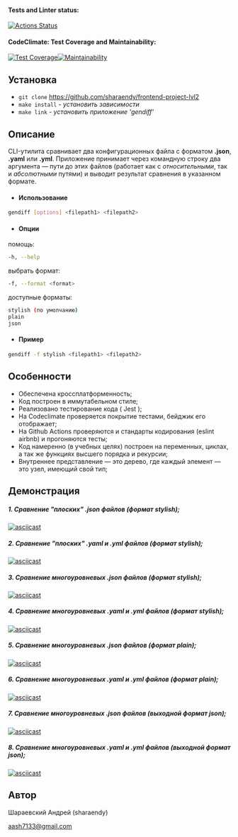 #### Tests and Linter status:

[![Actions Status](https://github.com/sharaendy/frontend-project-lvl2/workflows/hexlet-check/badge.svg)](https://github.com/sharaendy/frontend-project-lvl2/actions)  

#### CodeClimate: Test Coverage and Maintainability:

[![Test Coverage](https://api.codeclimate.com/v1/badges/9a557dced408d87e5cb1/test_coverage)](https://codeclimate.com/github/sharaendy/frontend-project-lvl2/test_coverage)[![Maintainability](https://api.codeclimate.com/v1/badges/9a557dced408d87e5cb1/maintainability)](https://codeclimate.com/github/sharaendy/frontend-project-lvl2/maintainability)



## Установка

- `git clone` https://github.com/sharaendy/frontend-project-lvl2
- `make install` - *установить зависимости*
- `make link` - *установить приложение 'gendiff'*



## Описание

CLI-утилита сравнивает два конфигурационных файла с форматом **.json**, **.yaml** или **.yml**. Приложение принимает через командную строку два аргумента — пути до этих файлов (работает как с *относительными*, так и *абсолютными* путями) и выводит результат сравнения в указанном формате.  

- #### Использование

```bash
gendiff [options] <filepath1> <filepath2>
```

- #### Опции

помощь:

```bash
-h, --help 
```

выбрать формат:

```bash
-f, --format <format>
```

доступные форматы:

```bash
stylish (по умолчанию)
plain
json
```

- #### Пример

```bash
gendiff -f stylish <filepath1> <filepath2>
```



## Особенности

- Обеспечена кроссплатформенность;
- Код построен в иммутабельном стиле;
- Реализовано тестирование кода ( Jest );
- На Codeclimate проверяется покрытие тестами, бейджик его отображает;
- На Github Actions проверяются и стандарты кодирования (eslint airbnb) и прогоняются тесты;
- Код намеренно (в учебных целях) построен на переменных, циклах, а так же функциях высшего порядка и рекурсии;
- Внутреннее представление — это дерево, где каждый элемент — это узел, имеющий свой тип;



## Демонстрация

##### 1. Сравнение "плоских" .json файлов (формат stylish);

[![asciicast](https://asciinema.org/a/0FRB4KTZ4pH4NY0BCDnC8Ljfj.svg)](https://asciinema.org/a/0FRB4KTZ4pH4NY0BCDnC8Ljfj)

##### 2. Сравнение "плоских" .yaml и .yml файлов (формат stylish);

[![asciicast](https://asciinema.org/a/WlfEET07A0V07EGKQxjvZRfQL.svg)](https://asciinema.org/a/WlfEET07A0V07EGKQxjvZRfQL)

##### 3. Сравнение многоуровневых .json  файлов (формат stylish);

[![asciicast](https://asciinema.org/a/Ux6R3fOdasYc9pedxtt5zG32u.svg)](https://asciinema.org/a/Ux6R3fOdasYc9pedxtt5zG32u)

##### 4. Сравнение многоуровневых .yaml и .yml файлов (формат stylish);

[![asciicast](https://asciinema.org/a/Q6AAr3oWutGnCtpojGeeVRCxl.svg)](https://asciinema.org/a/Q6AAr3oWutGnCtpojGeeVRCxl)

##### 5. Сравнение многоуровневых .json  файлов (формат plain);

[![asciicast](https://asciinema.org/a/pyrL6wdh6sV31k1dj2maH2bQ1.svg)](https://asciinema.org/a/pyrL6wdh6sV31k1dj2maH2bQ1)

##### 6. Сравнение многоуровневых .yaml и .yml файлов (формат plain);

[![asciicast](https://asciinema.org/a/7sIhMiF82JPnBHZ6e5gfzrBui.svg)](https://asciinema.org/a/7sIhMiF82JPnBHZ6e5gfzrBui)

##### 7. Сравнение многоуровневых .json  файлов (выходной формат json);

[![asciicast](https://asciinema.org/a/BKBPCBRfMZf13bAvXkvuJ4mWU.svg)](https://asciinema.org/a/BKBPCBRfMZf13bAvXkvuJ4mWU)

##### 8. Сравнение многоуровневых .yaml и .yml файлов (выходной формат json);

[![asciicast](https://asciinema.org/a/egbO6AosrNFYzbQlT2u92GV4M.svg)](https://asciinema.org/a/egbO6AosrNFYzbQlT2u92GV4M)

## Автор

Шараевский Андрей (sharaendy)

[aash7133@gmail.com](mailto:aash7133@gmail.com)
